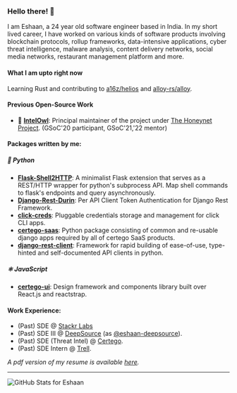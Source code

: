 ### Hello there! 👋
  
I am Eshaan, a 24 year old software engineer based in India. In my short lived career, I have worked on various kinds of software products involving blockchain protocols, rollup frameworks, data-intensive applications, cyber threat intelligence, malware analysis, content delivery networks, social media networks, restaurant management platform and more.

#### What I am upto right now

Learning Rust and contributing to [a16z/helios](https://github.com/a16z/helios/graphs/contributors) and [alloy-rs/alloy](https://github.com/alloy-rs/alloy/commits?author=eshaan7).

#### Previous Open-Source Work
- 🦉  <a href="https://github.com/certego/IntelOwl" target="_blank">**IntelOwl**</a>: Principal maintainer of the project under <a href="https://www.honeynet.org/" target="_blank" >The Honeynet Project</a>. (GSoC'20 participant, GSoC'21,'22 mentor)

#### Packages written by me:

##### 🐍 Python
- <a target="_blank" href="https://github.com/Eshaan7/Flask-Shell2HTTP">**Flask-Shell2HTTP**</a>:
A minimalist Flask extension that serves as a REST/HTTP wrapper for python's subprocess API. Map shell commands to flask's endpoints and query asynchronously. 
- <a target="_blank" href="https://github.com/Eshaan7/django-rest-durin">**Django-Rest-Durin**</a>: 
Per API Client Token Authentication for Django Rest Framework.
- <a target="_blank" href="https://github.com/Eshaan7/click-creds">**click-creds**</a>: 
Pluggable credentials storage and management for click CLI apps.
- <a target="_blank" href="https://github.com/certego/certego-saas">**certego-saas**</a>: Python package consisting of common and re-usable django apps required by all of certego SaaS products.
- <a target="_blank" href="https://github.com/certego/django-rest-client">**django-rest-client**</a>: Framework for rapid building of ease-of-use, type-hinted and self-documented API clients in python.

##### ⚛️ JavaScript
- <a target="_blank" href="https://github.com/certego/certego-ui">**certego-ui**</a>: Design framework and components library built over React.js and reactstrap.

#### Work Experience:
- (Past) SDE @ [Stackr Labs](https://github.com/stackrlabs)
- (Past) SDE III @ [DeepSource](https://deepsource.com) (as [@eshaan-deepsource](https://github.com/eshaan-deepsource)).
- (Past) SDE (Threat Intel) @ [Certego](https://www.certego.net/en/).
- (Past) SDE Intern @ [Trell](https://trell.co).

_A pdf version of my resume is available <a href="https://drive.google.com/file/d/1BLJXR_rFFLP7wobE-Fog363JcbH5uttQ/view" target="_blank" >here</a>._

--------

![GitHub Stats for Eshaan](https://github-readme-stats.vercel.app/api?username=eshaan7&theme=github_dark&show_icons=true)


